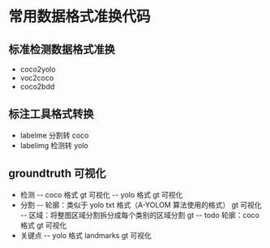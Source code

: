 # 常用数据格式准换代码

## 标准检测数据格式准换
 - coco2yolo
 - voc2coco
 - coco2bdd

## 标注工具格式转换
 - labelme 分割转 coco
 - labelimg 检测转 yolo

## groundtruth 可视化
 - 检测
    -- coco 格式 gt 可视化
    -- yolo 格式 gt 可视化 
 - 分割
    -- 轮廓：类似于 yolo txt 格式（A-YOLOM 算法使用的格式） gt 可视化
    -- 区域：将整图区域分割拆分成每个类别的区域分割 gt
    -- todo 轮廓：coco 格式 gt 可视化
 - 关键点
    -- yolo 格式 landmarks gt 可视化
